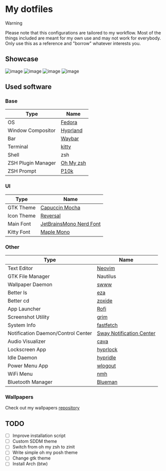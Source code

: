 # My dotfiles

> [!WARNING]
> Please note that this configurations are tailored to my workflow. Most of the things included are meant for my own use and may not work for everybody.
> Only use this as a reference and "borrow" whatever interests you.

## Showcase

![image](https://muizzyranking.github.io/images/Assets/nvim.png)
![image](https://muizzyranking.github.io/images/Assets/home.png)
![image](https://muizzyranking.github.io/images/Assets/spotify.png)
![image](https://muizzyranking.github.io/images/Assets/rofi.png)

## Used software

### Base

| Type               | Name                                                  |
| ------------------ | ----------------------------------------------------- |
| OS                 | [Fedora](https://fedoraproject.org/://archlinux.org/) |
| Window Compositor  | [Hyprland](https://hyprland.org/)                     |
| Bar                | [Waybar](https://github.com/Alexays/Waybar)           |
| Terminal           | [kitty](https://github.com/kovidgoyal/kitty)          |
| Shell              | zsh                                                   |
| ZSH Plugin Manager | [Oh My zsh](https://ohmyz.sh/)                        |
| ZSH Prompt         | [P10k](https://github.com/romkatv/powerlevel10k)      |

### UI

| Type       | Name                                                                |
| ---------- | ------------------------------------------------------------------- |
| GTK Theme  | [Capuccin Mocha](https://github.com/catppuccin/gtk)                 |
| Icon Theme | [Reversal](https://github.com/yeyushengfan258/Reversal-icon-theme)  |
| Main Font  | [JetBrainsMono Nerd Font](https://www.nerdfonts.com/font-downloads) |
| Kitty Font | [Maple Mono](https://github.com/subframe7536/maple-font)            |

### Other

| Type                               | Name                                                                             |
| ---------------------------------- | -------------------------------------------------------------------------------- |
| Text Editor                        | [Neovim](https://neovim.io/)                                                     |
| GTK File Manager                   | Nautilus                                                                         |
| Wallpaper Daemon                   | [swww](https://github.com/LGFae/swww)                                            |
| Better ls                          | [eza](https://github.com/eza-community/eza)                                      |
| Better cd                          | [zoxide](https://github.com/ajeetdsouza/zoxide)                                  |
| App Launcher                       | [Rofi](https://github.com/davatorium/rofi)                                       |
| Screenshot Utility                 | [grim](https://github.com/emersion/grim)                                         |
| System Info                        | [fastfetch](https://github.com/fastfetch-cli/fastfetch)                          |
| Notification Daemon/Control Center | [Sway Notification Center](https://github.com/ErikReider/SwayNotificationCenter) |
| Audio Visualizer                   | [cava](https://github.com/karlstav/cava)                                         |
| Lockscreen App                     | [hyprlock](https://github.com/hyprwm/hyprlock)                                   |
| Idle Daemon                        | [hypridle](https://github.com/hyprwm/hypridle)                                   |
| Power Menu App                     | [wlogout](https://github.com/ArtsyMacaw/wlogout)                                 |
| WiFi Menu                          | [nmh](https://github.com/defname/rofi-iwd-wifi-menu)                             |
| Bluetooth Manager                  | [Blueman](https://github.com/blueman-project/blueman)                            |

### Wallpapers

Check out my wallpapers [repository](https://github.com/muizzyranking/images)

## TODO

- [ ] Improve installation script
- [ ] Custom SDDM theme
- [ ] Switch from oh my zsh to zinit
- [ ] Write simple oh my posh theme
- [ ] Change gtk theme
- [ ] Install Arch (btw)
